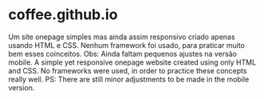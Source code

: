 # coffee.github.io
Um site onepage simples mas ainda assim responsivo criado apenas usando HTML e CSS. Nenhum framework foi usado, para praticar muito bem esses coinceitos. Obs: Ainda faltam pequenos ajustes na versão mobile.
A simple yet responsive onepage website created using only HTML and CSS. No frameworks were used, in order to practice these concepts really well. PS: There are still minor adjustments to be made in the mobile version.
